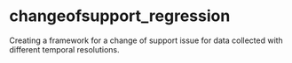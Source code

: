 # changeofsupport_regression
Creating a framework for a change of support issue for data collected with different temporal resolutions. 
